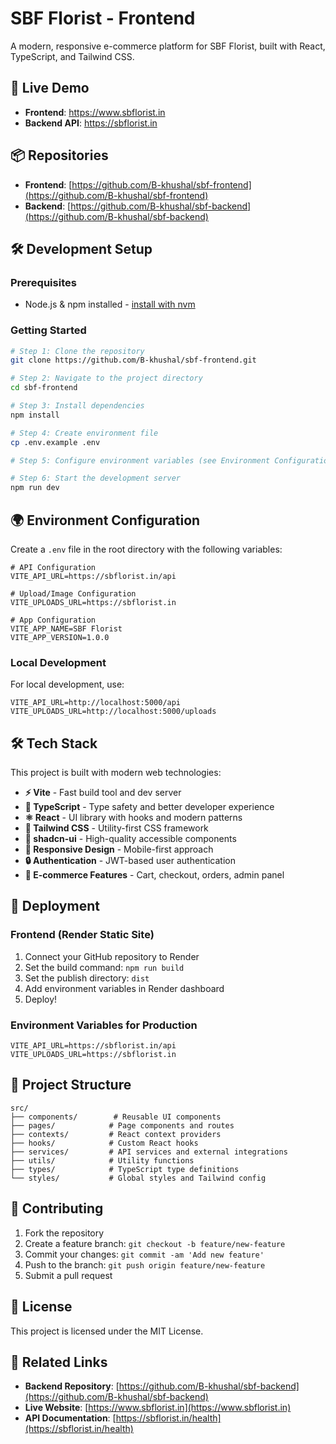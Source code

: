 # SBF Florist - Frontend

A modern, responsive e-commerce platform for SBF Florist, built with React, TypeScript, and Tailwind CSS.

## 🚀 Live Demo

- **Frontend**: https://www.sbflorist.in
- **Backend API**: https://sbflorist.in

## 📦 Repositories

- **Frontend**: [https://github.com/B-khushal/sbf-frontend](https://github.com/B-khushal/sbf-frontend)
- **Backend**: [https://github.com/B-khushal/sbf-backend](https://github.com/B-khushal/sbf-backend)

## 🛠️ Development Setup

### Prerequisites

- Node.js & npm installed - [install with nvm](https://github.com/nvm-sh/nvm#installing-and-updating)

### Getting Started

```sh
# Step 1: Clone the repository
git clone https://github.com/B-khushal/sbf-frontend.git

# Step 2: Navigate to the project directory
cd sbf-frontend

# Step 3: Install dependencies
npm install

# Step 4: Create environment file
cp .env.example .env

# Step 5: Configure environment variables (see Environment Configuration below)

# Step 6: Start the development server
npm run dev
```

## 🌍 Environment Configuration

Create a `.env` file in the root directory with the following variables:

```env
# API Configuration
VITE_API_URL=https://sbflorist.in/api

# Upload/Image Configuration  
VITE_UPLOADS_URL=https://sbflorist.in

# App Configuration
VITE_APP_NAME=SBF Florist
VITE_APP_VERSION=1.0.0
```

### Local Development
For local development, use:
```env
VITE_API_URL=http://localhost:5000/api
VITE_UPLOADS_URL=http://localhost:5000/uploads
```

## 🛠️ Tech Stack

This project is built with modern web technologies:

- **⚡ Vite** - Fast build tool and dev server
- **🔷 TypeScript** - Type safety and better developer experience
- **⚛️ React** - UI library with hooks and modern patterns
- **🎨 Tailwind CSS** - Utility-first CSS framework
- **🧩 shadcn-ui** - High-quality accessible components
- **📱 Responsive Design** - Mobile-first approach
- **🔒 Authentication** - JWT-based user authentication
- **🛒 E-commerce Features** - Cart, checkout, orders, admin panel

## 🚀 Deployment

### Frontend (Render Static Site)
1. Connect your GitHub repository to Render
2. Set the build command: `npm run build`
3. Set the publish directory: `dist`
4. Add environment variables in Render dashboard
5. Deploy!

### Environment Variables for Production
```env
VITE_API_URL=https://sbflorist.in/api
VITE_UPLOADS_URL=https://sbflorist.in
```

## 📁 Project Structure

```
src/
├── components/        # Reusable UI components
├── pages/            # Page components and routes
├── contexts/         # React context providers
├── hooks/            # Custom React hooks
├── services/         # API services and external integrations
├── utils/            # Utility functions
├── types/            # TypeScript type definitions
└── styles/           # Global styles and Tailwind config
```

## 🤝 Contributing

1. Fork the repository
2. Create a feature branch: `git checkout -b feature/new-feature`
3. Commit your changes: `git commit -am 'Add new feature'`
4. Push to the branch: `git push origin feature/new-feature`
5. Submit a pull request

## 📄 License

This project is licensed under the MIT License.

## 🔗 Related Links

- **Backend Repository**: [https://github.com/B-khushal/sbf-backend](https://github.com/B-khushal/sbf-backend)
- **Live Website**: [https://www.sbflorist.in](https://www.sbflorist.in)
- **API Documentation**: [https://sbflorist.in/health](https://sbflorist.in/health)
